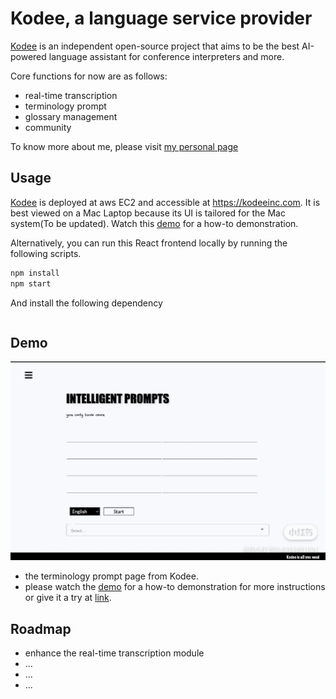 # Kodee, a language service provider

[Kodee](https://kodeeinc.com) is an independent open-source project that aims to be the best AI-powered language assistant for conference interpreters and more.

Core functions for now are as follows:
- real-time transcription
- terminology prompt
- glossary management
- community

To know more about me, please visit [my personal page](https://liu6-66.github.io/personal_page/)

## Usage

[Kodee](https://kodeeinc.com) is deployed at aws EC2 and accessible at https://kodeeinc.com. It is best viewed on a Mac Laptop because its UI is tailored for the Mac system(To be updated). Watch this [demo](https://drive.google.com/file/d/1xWksOjN058cjTUgIwNw4-Ot2cYEClY_9/view?usp=drive_link) for a how-to demonstration.

Alternatively, you can run this React frontend locally by running the following scripts. 

```bash
npm install
npm start
```

And install the following dependency

```bash


```


## Demo
![landing page](assets/kodeedemo.jpg)

- the terminology prompt page from Kodee.
- please watch the [demo](https://drive.google.com/file/d/1xWksOjN058cjTUgIwNw4-Ot2cYEClY_9/view?usp=drive_link) for a how-to demonstration
  for more instructions or give it a try at [link](https://kodeeinc.com).

## Roadmap

- enhance the real-time transcription module
- ...
- ...
- ...
